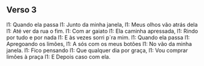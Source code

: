 
## Verso 3
l1: Quando ela passa
l1: Junto da minha janela,
l1: Meus olhos vão atrás dela
l1: Até ver da rua o fim.
l1: Com ar gaiato
l1: Ela caminha apressada,
l1: Rindo por tudo e por nada
l1: E às vezes sorri p´ra mim.
l1: Quando ela passa
l1: Apregoando os limões,
l1: A sós com os meus botões
l1: No vão da minha janela.
l1: Fico pensando
l1: Que qualquer dia por graça,
l1: Vou comprar limões à praça
l1: E Depois caso com ela.